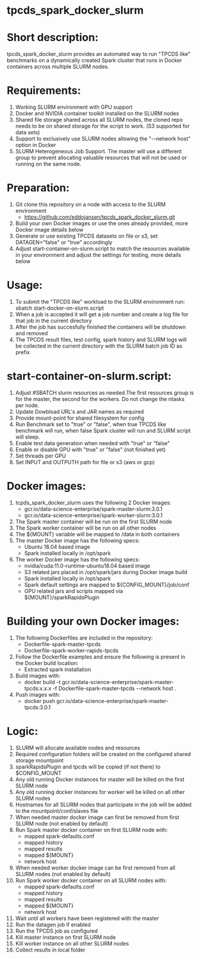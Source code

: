 # tpcds_spark_docker_slurm

# Short description:
tpcds_spark_docker_slurm provides an automated way to run "TPCDS like" benchmarks on a dynamically created Spark cluster that runs in Docker containers 
across multiple SLURM nodes.

# Requirements:
1) Working SLURM environment with GPU support
2) Docker and NVIDIA container toolkit installed on the SLURM nodes
3) Shared file storage shared across all SLURM nodes, the cloned repo needs to be on shared storage for the script to work. (S3 supported for data sets)
4) Support to exclusively use SLURM nodes allowing the "--network host" option in Docker
6) SLURM Heterogeneous Job Support. The master will use a different group to prevent allocating valuable resources that will not be used or running on the same node.

# Preparation:
1) Git clone this repository on a node with access to the SLURM environment
      - https://github.com/eddojansen/tpcds_spark_docker_slurm.git
2) Build your own Docker images or use the ones already provided, more Docker image details below
3) Generate or use existing TPCDS datasets on file or s3, set DATAGEN="false" or "true" accordingly
4) Adjust start-container-on-slurm.script to match the resources available in your environment 
  and adjust the settings for testing, more details below

# Usage:
1) To submit the "TPCDS like" workload to the SLURM environment run: sbatch start-docker-on-slurm.script
2) When a job is accepted it will get a job number and create a log file for that job in the current directory
3) After the job has succesfully finished the containers will be shutdown and removed
4) The TPCDS result files, test config, spark history and SLURM logs will be collected in the current directory with the SLURM batch job ID as prefix

# start-container-on-slurm.script:
1) Adjust #SBATCH slurm resources as needed.The first resources group is for the master, the second for the workers. Do not change the ntasks per node.
2) Update Dowbload URL's and JAR names as required
3) Provide mount-point for shared filesystem for config
4) Run Benchmark set to "true" or "false", when true TPCDS like benchmark will run, when false Spark cluster will run and SLURM script will sleep.
5) Enable test data generation when needed with "true" or "false"
6) Enable or disable GPU with "true" or "false" (not finished yet)
7) Set threads per GPU
8) Set INPUT and OUTPUTH path for file or s3 (aws or gcp)

# Docker images:
1) tcpds_spark_docker_slurm uses the following 2 Docker images:  
      - gcr.io/data-science-enterprise/spark-master-slurm:3.0.1
      - gcr.io/data-science-enterprise/spark-worker-slurm:3.0.1
2) The Spark master container will be run on the first SLURM node
3) The Spark worker container will be run on all other nodes
4) The ${MOUNT} variable will be mapped to /data in both containers
5) The master Docker image has the following specs:
      - Ubuntu 18.04 based image
      - Spark installed locally in /opt/spark
6) The worker Docker image has the following specs:
      - nvidia/cuda:11.0-runtime-ubuntu18.04 based image
      - S3 related jars placed in /opt/spark/jars during Docker image build
      - Spark installed locally in /opt/spark
      - Spark default settings are mapped to ${CONFIG_MOUNT}/job/conf
      - GPU related jars and scripts mapped via ${MOUNT}/sparkRapidsPlugin

# Building your own Docker images:
1) The following Dockerfiles are included in the repository:
      - Dockerfile-spark-master-tpcds
      - Dockerfile-spark-worker-rapids-tpcds
2) Follow the Dockerfile examples and ensure the following is present in the Docker build location:
      - Extracted spark installation
3) Build images with:
      - docker build -t gcr.io/data-science-enterprise/spark-master-tpcds:x.x.x -f Dockerfile-spark-master-tpcds --network host .
4) Push images with:
      - docker push gcr.io/data-science-enterprise/spark-master-tpcds:3.0.1

# Logic:
1) SLURM will allocate available nodes and resources
2) Required configuration folders will be created on the configured shared storage mountpoint
3) sparkRapidsPlugin and tpcds will be copied (if not there) to $CONFIG_MOUNT
4) Any old running Docker instances for master will be killed on the first SLURM node
5) Any old running docker instances for worker will be killed on all other SLURM nodes
6) Hostnames for all SLURM nodes that participate in the job will be added to the mountpoint/conf/slaves file
7) When needed master docker image can first be removed from first SLURM node (not enabled by default)
8) Run Spark master docker container on first SLURM node with:
      - mapped spark-defaults.conf
      - mapped history
      - mapped results
      - mapped ${MOUNT}
      - network host
9) When needed worker docker image can be first removed from all SLURM nodes (not enabled by default)
10) Run Spark worker docker container on all SLURM nodes with:
      - mapped spark-defaults.conf
      - mapped history
      - mapped results
      - mapped ${MOUNT}
      - network host
11) Wait until all workers have been registered with the master
12) Run the datagen job if enabled
13) Run the TPCDS job as configured
14) Kill master instance on first SLURM node
15) Kill worker instance on all other SLURM nodes
16) Collect results in local folder
